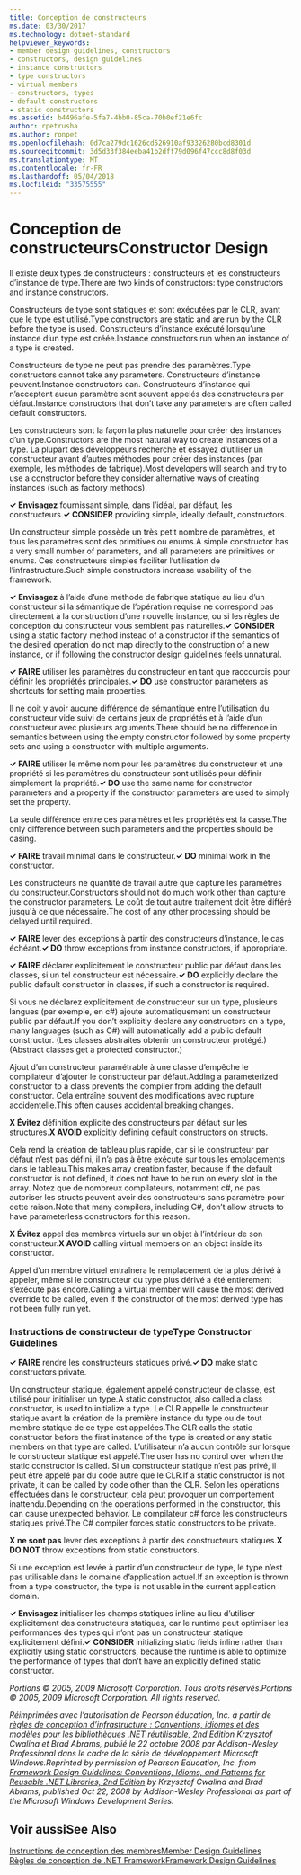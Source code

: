 ```yaml
---
title: Conception de constructeurs
ms.date: 03/30/2017
ms.technology: dotnet-standard
helpviewer_keywords:
- member design guidelines, constructors
- constructors, design guidelines
- instance constructors
- type constructors
- virtual members
- constructors, types
- default constructors
- static constructors
ms.assetid: b4496afe-5fa7-4bb0-85ca-70b0ef21e6fc
author: rpetrusha
ms.author: ronpet
ms.openlocfilehash: 0d7ca279dc1626cd526910af93326280bcd8301d
ms.sourcegitcommit: 3d5d33f384eeba41b2dff79d096f47ccc8d8f03d
ms.translationtype: MT
ms.contentlocale: fr-FR
ms.lasthandoff: 05/04/2018
ms.locfileid: "33575555"
---
```

# <a name="constructor-design"></a><span data-ttu-id="3466c-102">Conception de constructeurs</span><span class="sxs-lookup"><span data-stu-id="3466c-102">Constructor Design</span></span>
<span data-ttu-id="3466c-103">Il existe deux types de constructeurs : constructeurs et les constructeurs d’instance de type.</span><span class="sxs-lookup"><span data-stu-id="3466c-103">There are two kinds of constructors: type constructors and instance constructors.</span></span>  
  
 <span data-ttu-id="3466c-104">Constructeurs de type sont statiques et sont exécutées par le CLR, avant que le type est utilisé.</span><span class="sxs-lookup"><span data-stu-id="3466c-104">Type constructors are static and are run by the CLR before the type is used.</span></span> <span data-ttu-id="3466c-105">Constructeurs d’instance exécuté lorsqu’une instance d’un type est créée.</span><span class="sxs-lookup"><span data-stu-id="3466c-105">Instance constructors run when an instance of a type is created.</span></span>  
  
 <span data-ttu-id="3466c-106">Constructeurs de type ne peut pas prendre des paramètres.</span><span class="sxs-lookup"><span data-stu-id="3466c-106">Type constructors cannot take any parameters.</span></span> <span data-ttu-id="3466c-107">Constructeurs d’instance peuvent.</span><span class="sxs-lookup"><span data-stu-id="3466c-107">Instance constructors can.</span></span> <span data-ttu-id="3466c-108">Constructeurs d’instance qui n’acceptent aucun paramètre sont souvent appelés des constructeurs par défaut.</span><span class="sxs-lookup"><span data-stu-id="3466c-108">Instance constructors that don’t take any parameters are often called default constructors.</span></span>  
  
 <span data-ttu-id="3466c-109">Les constructeurs sont la façon la plus naturelle pour créer des instances d’un type.</span><span class="sxs-lookup"><span data-stu-id="3466c-109">Constructors are the most natural way to create instances of a type.</span></span> <span data-ttu-id="3466c-110">La plupart des développeurs recherche et essayez d’utiliser un constructeur avant d’autres méthodes pour créer des instances (par exemple, les méthodes de fabrique).</span><span class="sxs-lookup"><span data-stu-id="3466c-110">Most developers will search and try to use a constructor before they consider alternative ways of creating instances (such as factory methods).</span></span>  
  
 <span data-ttu-id="3466c-111">**✓ Envisagez** fournissant simple, dans l’idéal, par défaut, les constructeurs.</span><span class="sxs-lookup"><span data-stu-id="3466c-111">**✓ CONSIDER** providing simple, ideally default, constructors.</span></span>  
  
 <span data-ttu-id="3466c-112">Un constructeur simple possède un très petit nombre de paramètres, et tous les paramètres sont des primitives ou enums.</span><span class="sxs-lookup"><span data-stu-id="3466c-112">A simple constructor has a very small number of parameters, and all parameters are primitives or enums.</span></span> <span data-ttu-id="3466c-113">Ces constructeurs simples faciliter l’utilisation de l’infrastructure.</span><span class="sxs-lookup"><span data-stu-id="3466c-113">Such simple constructors increase usability of the framework.</span></span>  
  
 <span data-ttu-id="3466c-114">**✓ Envisagez** à l’aide d’une méthode de fabrique statique au lieu d’un constructeur si la sémantique de l’opération requise ne correspond pas directement à la construction d’une nouvelle instance, ou si les règles de conception du constructeur vous semblent pas naturelles.</span><span class="sxs-lookup"><span data-stu-id="3466c-114">**✓ CONSIDER** using a static factory method instead of a constructor if the semantics of the desired operation do not map directly to the construction of a new instance, or if following the constructor design guidelines feels unnatural.</span></span>  
  
 <span data-ttu-id="3466c-115">**✓ FAIRE** utiliser les paramètres du constructeur en tant que raccourcis pour définir les propriétés principales.</span><span class="sxs-lookup"><span data-stu-id="3466c-115">**✓ DO** use constructor parameters as shortcuts for setting main properties.</span></span>  
  
 <span data-ttu-id="3466c-116">Il ne doit y avoir aucune différence de sémantique entre l’utilisation du constructeur vide suivi de certains jeux de propriétés et à l’aide d’un constructeur avec plusieurs arguments.</span><span class="sxs-lookup"><span data-stu-id="3466c-116">There should be no difference in semantics between using the empty constructor followed by some property sets and using a constructor with multiple arguments.</span></span>  
  
 <span data-ttu-id="3466c-117">**✓ FAIRE** utiliser le même nom pour les paramètres du constructeur et une propriété si les paramètres du constructeur sont utilisés pour définir simplement la propriété.</span><span class="sxs-lookup"><span data-stu-id="3466c-117">**✓ DO** use the same name for constructor parameters and a property if the constructor parameters are used to simply set the property.</span></span>  
  
 <span data-ttu-id="3466c-118">La seule différence entre ces paramètres et les propriétés est la casse.</span><span class="sxs-lookup"><span data-stu-id="3466c-118">The only difference between such parameters and the properties should be casing.</span></span>  
  
 <span data-ttu-id="3466c-119">**✓ FAIRE** travail minimal dans le constructeur.</span><span class="sxs-lookup"><span data-stu-id="3466c-119">**✓ DO** minimal work in the constructor.</span></span>  
  
 <span data-ttu-id="3466c-120">Les constructeurs ne quantité de travail autre que capture les paramètres du constructeur.</span><span class="sxs-lookup"><span data-stu-id="3466c-120">Constructors should not do much work other than capture the constructor parameters.</span></span> <span data-ttu-id="3466c-121">Le coût de tout autre traitement doit être différé jusqu'à ce que nécessaire.</span><span class="sxs-lookup"><span data-stu-id="3466c-121">The cost of any other processing should be delayed until required.</span></span>  
  
 <span data-ttu-id="3466c-122">**✓ FAIRE** lever des exceptions à partir des constructeurs d’instance, le cas échéant.</span><span class="sxs-lookup"><span data-stu-id="3466c-122">**✓ DO** throw exceptions from instance constructors, if appropriate.</span></span>  
  
 <span data-ttu-id="3466c-123">**✓ FAIRE** déclarer explicitement le constructeur public par défaut dans les classes, si un tel constructeur est nécessaire.</span><span class="sxs-lookup"><span data-stu-id="3466c-123">**✓ DO** explicitly declare the public default constructor in classes, if such a constructor is required.</span></span>  
  
 <span data-ttu-id="3466c-124">Si vous ne déclarez explicitement de constructeur sur un type, plusieurs langues (par exemple, en c#) ajoute automatiquement un constructeur public par défaut.</span><span class="sxs-lookup"><span data-stu-id="3466c-124">If you don’t explicitly declare any constructors on a type, many languages (such as C#) will automatically add a public default constructor.</span></span> <span data-ttu-id="3466c-125">(Les classes abstraites obtenir un constructeur protégé.)</span><span class="sxs-lookup"><span data-stu-id="3466c-125">(Abstract classes get a protected constructor.)</span></span>  
  
 <span data-ttu-id="3466c-126">Ajout d’un constructeur paramétrable à une classe d’empêche le compilateur d’ajouter le constructeur par défaut.</span><span class="sxs-lookup"><span data-stu-id="3466c-126">Adding a parameterized constructor to a class prevents the compiler from adding the default constructor.</span></span> <span data-ttu-id="3466c-127">Cela entraîne souvent des modifications avec rupture accidentelle.</span><span class="sxs-lookup"><span data-stu-id="3466c-127">This often causes accidental breaking changes.</span></span>  
  
 <span data-ttu-id="3466c-128">**X Évitez** définition explicite des constructeurs par défaut sur les structures.</span><span class="sxs-lookup"><span data-stu-id="3466c-128">**X AVOID** explicitly defining default constructors on structs.</span></span>  
  
 <span data-ttu-id="3466c-129">Cela rend la création de tableau plus rapide, car si le constructeur par défaut n’est pas défini, il n’a pas à être exécuté sur tous les emplacements dans le tableau.</span><span class="sxs-lookup"><span data-stu-id="3466c-129">This makes array creation faster, because if the default constructor is not defined, it does not have to be run on every slot in the array.</span></span> <span data-ttu-id="3466c-130">Notez que de nombreux compilateurs, notamment c#, ne pas autoriser les structs peuvent avoir des constructeurs sans paramètre pour cette raison.</span><span class="sxs-lookup"><span data-stu-id="3466c-130">Note that many compilers, including C#, don’t allow structs to have parameterless constructors for this reason.</span></span>  
  
 <span data-ttu-id="3466c-131">**X Évitez** appel des membres virtuels sur un objet à l’intérieur de son constructeur.</span><span class="sxs-lookup"><span data-stu-id="3466c-131">**X AVOID** calling virtual members on an object inside its constructor.</span></span>  
  
 <span data-ttu-id="3466c-132">Appel d’un membre virtuel entraînera le remplacement de la plus dérivé à appeler, même si le constructeur du type plus dérivé a été entièrement s’exécute pas encore.</span><span class="sxs-lookup"><span data-stu-id="3466c-132">Calling a virtual member will cause the most derived override to be called, even if the constructor of the most derived type has not been fully run yet.</span></span>  
  
### <a name="type-constructor-guidelines"></a><span data-ttu-id="3466c-133">Instructions de constructeur de type</span><span class="sxs-lookup"><span data-stu-id="3466c-133">Type Constructor Guidelines</span></span>  
 <span data-ttu-id="3466c-134">**✓ FAIRE** rendre les constructeurs statiques privé.</span><span class="sxs-lookup"><span data-stu-id="3466c-134">**✓ DO** make static constructors private.</span></span>  
  
 <span data-ttu-id="3466c-135">Un constructeur statique, également appelé constructeur de classe, est utilisé pour initialiser un type.</span><span class="sxs-lookup"><span data-stu-id="3466c-135">A static constructor, also called a class constructor, is used to initialize a type.</span></span> <span data-ttu-id="3466c-136">Le CLR appelle le constructeur statique avant la création de la première instance du type ou de tout membre statique de ce type est appelées.</span><span class="sxs-lookup"><span data-stu-id="3466c-136">The CLR calls the static constructor before the first instance of the type is created or any static members on that type are called.</span></span> <span data-ttu-id="3466c-137">L’utilisateur n’a aucun contrôle sur lorsque le constructeur statique est appelé.</span><span class="sxs-lookup"><span data-stu-id="3466c-137">The user has no control over when the static constructor is called.</span></span> <span data-ttu-id="3466c-138">Si un constructeur statique n’est pas privé, il peut être appelé par du code autre que le CLR.</span><span class="sxs-lookup"><span data-stu-id="3466c-138">If a static constructor is not private, it can be called by code other than the CLR.</span></span> <span data-ttu-id="3466c-139">Selon les opérations effectuées dans le constructeur, cela peut provoquer un comportement inattendu.</span><span class="sxs-lookup"><span data-stu-id="3466c-139">Depending on the operations performed in the constructor, this can cause unexpected behavior.</span></span> <span data-ttu-id="3466c-140">Le compilateur c# force les constructeurs statiques privé.</span><span class="sxs-lookup"><span data-stu-id="3466c-140">The C# compiler forces static constructors to be private.</span></span>  
  
 <span data-ttu-id="3466c-141">**X ne sont pas** lever des exceptions à partir des constructeurs statiques.</span><span class="sxs-lookup"><span data-stu-id="3466c-141">**X DO NOT** throw exceptions from static constructors.</span></span>  
  
 <span data-ttu-id="3466c-142">Si une exception est levée à partir d’un constructeur de type, le type n’est pas utilisable dans le domaine d’application actuel.</span><span class="sxs-lookup"><span data-stu-id="3466c-142">If an exception is thrown from a type constructor, the type is not usable in the current application domain.</span></span>  
  
 <span data-ttu-id="3466c-143">**✓ Envisagez** initialiser les champs statiques inline au lieu d’utiliser explicitement des constructeurs statiques, car le runtime peut optimiser les performances des types qui n’ont pas un constructeur statique explicitement défini.</span><span class="sxs-lookup"><span data-stu-id="3466c-143">**✓ CONSIDER** initializing static fields inline rather than explicitly using static constructors, because the runtime is able to optimize the performance of types that don’t have an explicitly defined static constructor.</span></span>  
  
 <span data-ttu-id="3466c-144">*Portions © 2005, 2009 Microsoft Corporation. Tous droits réservés.*</span><span class="sxs-lookup"><span data-stu-id="3466c-144">*Portions © 2005, 2009 Microsoft Corporation. All rights reserved.*</span></span>  
  
 <span data-ttu-id="3466c-145">*Réimprimées avec l’autorisation de Pearson éducation, Inc. à partir de [règles de conception d’infrastructure : Conventions, idiomes et des modèles pour les bibliothèques .NET réutilisable, 2nd Edition](https://www.informit.com/store/framework-design-guidelines-conventions-idioms-and-9780321545619) Krzysztof Cwalina et Brad Abrams, publié le 22 octobre 2008 par Addison-Wesley Professional dans le cadre de la série de développement Microsoft Windows.*</span><span class="sxs-lookup"><span data-stu-id="3466c-145">*Reprinted by permission of Pearson Education, Inc. from [Framework Design Guidelines: Conventions, Idioms, and Patterns for Reusable .NET Libraries, 2nd Edition](https://www.informit.com/store/framework-design-guidelines-conventions-idioms-and-9780321545619) by Krzysztof Cwalina and Brad Abrams, published Oct 22, 2008 by Addison-Wesley Professional as part of the Microsoft Windows Development Series.*</span></span>  
  
## <a name="see-also"></a><span data-ttu-id="3466c-146">Voir aussi</span><span class="sxs-lookup"><span data-stu-id="3466c-146">See Also</span></span>  
 [<span data-ttu-id="3466c-147">Instructions de conception des membres</span><span class="sxs-lookup"><span data-stu-id="3466c-147">Member Design Guidelines</span></span>](../../../docs/standard/design-guidelines/member.md)  
 [<span data-ttu-id="3466c-148">Règles de conception de .NET Framework</span><span class="sxs-lookup"><span data-stu-id="3466c-148">Framework Design Guidelines</span></span>](../../../docs/standard/design-guidelines/index.md)
